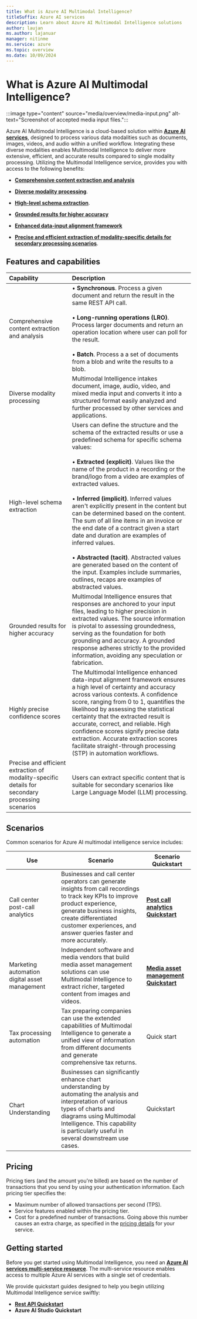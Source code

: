 ```yaml
---
title: What is Azure AI Multimodal Intelligence?
titleSuffix: Azure AI services
description: Learn about Azure AI Multimodal Intelligence solutions
author: laujan
ms.author: lajanuar
manager: nitinme
ms.service: azure
ms.topic: overview
ms.date: 10/09/2024
---
```


# What is Azure AI Multimodal Intelligence?

:::image type="content" source="media/overview/media-input.png" alt-text="Screenshot of accepted media input files.":::

Azure AI Multimodal Intelligence is a cloud-based solution within [**Azure AI services**](../what-are-ai-services.md), designed to process various data modalities such as documents, images, videos, and audio within a unified workflow. Integrating these diverse modalities enables Multimodal Intelligence to deliver more extensive, efficient, and accurate results compared to single modality processing. Utilizing the Multimodal Intelligence service, provides you with access to the following benefits:

* [**Comprehensive content extraction and analysis**](#features-and-capabilities)

* [**Diverse modality processing**](#features-and-capabilities).

* [**High-level schema extraction**](#features-and-capabilities).

* [**Grounded results for higher accuracy**](#features-and-capabilities)

* [**Enhanced data-input alignment framework**](#features-and-capabilities)

* [**Precise and efficient extraction of modality-specific details for secondary processing scenarios**](#features-and-capabilities).


## Features and capabilities

|Capability|Description|
|:---------|:----------|
|Comprehensive content extraction and analysis|&bullet; **Synchronous**. Process a given document and return the result in the same REST API call.</br></br>&bullet; **Long-running operations (LRO)**. Process larger documents and return an operation location where user can poll for the result.</br></br>&bullet; **Batch**. Process a a set of documents from a blob and write the results to a blob.|
|Diverse modality processing|Multimodal Intelligence intakes document, image, audio, video, and mixed media input and converts it into a structured format easily analyzed and further processed by other services and applications.|
|High-level schema extraction|Users can define the structure and the schema of the extracted results or use a predefined schema for specific schema values: </br></br>&bullet; **Extracted (explicit)**. Values like the name of the product in a recording or the brand/logo from a video are examples of extracted values.</br></br>&bullet; **Inferred (implicit)**. Inferred values aren't explicitly present in the content but can be determined based on the content. The sum of all line items in an invoice or the end date of a contract given a start date and duration are examples of inferred values.</br></br>&bullet; **Abstracted (tacit)**. Abstracted values are generated based on the content of the input. Examples include summaries, outlines, recaps are examples of abstracted values.
|Grounded results for higher accuracy|Multimodal Intelligence ensures that responses are anchored to your input files, leading to higher precision in extracted values. The source information is pivotal to assessing groundedness, serving as the foundation for both grounding and accuracy. A grounded response adheres strictly to the provided information, avoiding any speculation or fabrication. |
|Highly precise confidence scores|The Multimodal Intelligence enhanced data-input alignment framework ensures a high level of certainty and accuracy across various contexts. A confidence score, ranging from 0 to 1, quantifies the likelihood by assessing the statistical certainty that the extracted result is accurate, correct, and reliable. High confidence scores signify precise data extraction. Accurate extraction scores facilitate straight-through processing (STP) in automation workflows.|
|Precise and efficient extraction of modality-specific details for secondary processing scenarios| Users can extract specific content that is suitable for secondary scenarios like Large Language Model (LLM) processing.|

## Scenarios
Common scenarios for Azure AI multimodal intelligence service includes:

|Use|Scenario|Scenario Quickstart|
|--------|-------|-------|
|Call center post-call analytics| Businesses and call center operators can generate insights from call recordings to track key KPIs to improve product experience, generate business insights, create differentiated customer experiences, and answer queries faster and more accurately.| [**Post call analytics Quickstart**](speech/how-to/set-up-post-call-analytics.md) |
|Marketing automation digital asset management| Independent software and media vendors that build media asset management solutions can use Multimodal Intelligence to extract richer, targeted content from images and videos.| [**Media asset management Quickstart**](video/how-to/set-up-video-assets-mam.md)|
|Tax processing automation| Tax preparing companies can use the extended capabilities of Multimodal Intelligence to generate a unified view of information from different documents and generate comprehensive tax returns.| Quick start|
Chart Understanding| Businesses can significantly enhance chart understanding by automating the analysis and interpretation of various types of charts and diagrams using Multimodal Intelligence. This capability is particularly useful in several downstream use cases.| Quickstart | 

## Pricing

Pricing tiers (and the amount you're billed) are based on the number of transactions that you send by using your authentication information. Each pricing tier specifies the:

* Maximum number of allowed transactions per second (TPS).
* Service features enabled within the pricing tier.
* Cost for a predefined number of transactions. Going above this number causes an extra charge, as specified in the [pricing details](https://azure.microsoft.com/pricing/details/cognitive-services) for your service.

## Getting started
Before you get started using Multimodal Intelligence, you need an [**Azure AI services multi-service resource**](how-to/create-multi-service-resource.md). The multi-service resource enables access to multiple Azure AI services with a single set of credentials.

We provide quickstart guides designed to help you begin utilizing Multimodal Intelligence service swiftly:

* **[**Rest API Quickstart**](quickstart/rest-api.md)**
* **Azure AI Studio Quickstart**






